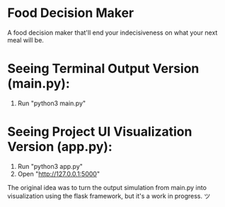 # Food Decision Maker
A food decision maker that'll end your indecisiveness on what your next meal will be. 

# Seeing Terminal Output Version (main.py):
1. Run "python3 main.py"

# Seeing Project UI Visualization Version (app.py):
1. Run "python3 app.py"
2. Open "http://127.0.0.1:5000"

The original idea was to turn the output simulation from main.py into visualization using the flask framework, but it's a work in progress. ツ


